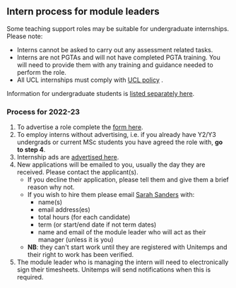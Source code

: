 ## Intern process for module leaders

Some teaching support roles may be suitable for undergraduate internships. Please note:

- Interns cannot be asked to carry out any assessment related tasks.
- Interns are not PGTAs and will not have completed PGTA training. You will need to provide them with any training
  and guidance needed to perform the role. 
- All UCL internships must comply
with [UCL policy](https://www.ucl.ac.uk/human-resources/internships-work-experience-and-volunteering-policy#definitions)
.

Information for undergraduate students is [listed separately here](https://uclcomputerscience.github.io/intern/).

### Process for 2022-23

1. To advertise a role complete
   the [form here](https://docs.google.com/forms/d/1s0zw_9DtYyd1TamFYZTxj4_--R54pKeWlNtnIYHQj7E).
2. To employ interns without advertising, i.e. if you already have Y2/Y3 undergrads or current MSc students you have
   agreed the role with, **go to step 4**.
3. Internship ads
   are [advertised here](https://docs.google.com/spreadsheets/d/1i-dtPKUHxlW93iTH4jn-ZN5wU8cUdoKnFMJ-PunvSy8).
4. New applications will be emailed to you, usually the day they are received. Please contact the applicant(s).
    - If you decline their application, please tell them and give them a brief reason why not.
    - If you wish to hire them please email [Sarah Sanders](mailto:sarah.sanders@ucl.ac.uk?subject=Intern%20request)
      with:
        - name(s)
        - email address(es)
        - total hours (for each candidate)
        - term (or start/end date if not term dates)
        - name and email of the module leader who will act as their manager (unless it is you)
    - **NB**: they can't start work until they are registered with Unitemps and their right to work has been verified.
5. The module leader who is managing the intern will need to electronically sign their timesheets. Unitemps will send
   notifications when this is required.
